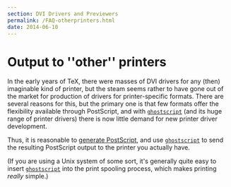 ```yaml
---
section: DVI Drivers and Previewers
permalink: /FAQ-otherprinters.html
date: 2014-06-10
---
```


# Output to ''other'' printers

In the early years of TeX, there were masses of DVI drivers
for any (then) imaginable kind of printer, but the steam seems rather
to have gone out of the market for production of drivers for
printer-specific formats.  There are several reasons for this, but the
primary one is that few formats offer the flexibility available
through PostScript, and with
[`ghostscript`](http://www.ghostscript.com/) (and its
huge range of printer drivers) there is now little demand for new
printer driver development.

Thus, it is reasonable to [generate PostScript](FAQ-dvips.md), and
use [`ghostscript`](http://www.ghostscript.com/) to send
the resulting PostScript output to the printer you actually have.

(If you are using a Unix system of some sort, it's generally quite
easy to insert
[`ghostscript`](http://www.ghostscript.com/) into the
print spooling process, which makes printing _really_ simple.)

